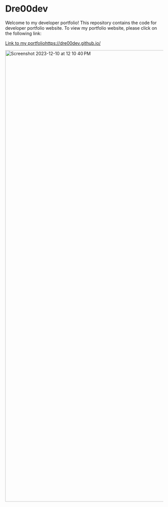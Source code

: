 # Dre00dev

Welcome to my developer portfolio! This repository contains the code for developer portfolio website. To view my portfolio website, please click on the following link:

[Link to my portfolio](https://dre00dev.github.io/)https://dre00dev.github.io/

<img width="1436" alt="Screenshot 2023-12-10 at 12 10 40 PM" src="https://github.com/Dre00dev/Dre00dev.github.io/assets/109707956/dcb341f5-cc06-457c-9c99-70047980c1e2">
